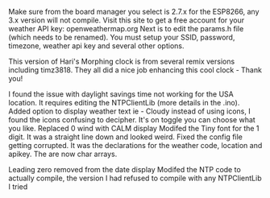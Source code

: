 Make sure from the board manager you select is 2.7.x for the ESP8266, any 3.x version will not compile.
Visit this site to get a free account for your weather API key: openweathermap.org
Next is to edit the params.h file (which needs to be renamed).  You must setup your SSID, password, timezone, weather api key and several other options.  

This version of Hari's Morphing clock is from several remix versions including timz3818. They all did a nice job enhancing this cool clock - Thank you!

I found the issue with daylight savings time not working for the USA location.  It requires editing the NTPClientLib (more details in the .ino).  
Added option to display weather text ie - Cloudy instead of using icons, I found the icons confusing to decipher.  It's on toggle you can choose what you like.
Replaced 0 wind with CALM display
Modifed the Tiny font for the 1 digit.  It was a straight line down and looked weird.
Fixed the config file getting corrupted.  It was the declarations for the weather code, location and apikey. The are now char arrays. 

Leading zero removed from the date display
Modifed the NTP code to actually compile, the version I had refused to compile with any NTPClientLib I tried

